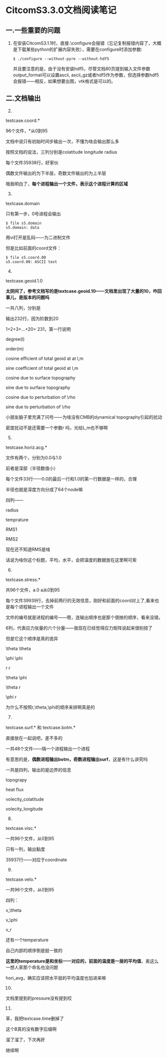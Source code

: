 # CitcomS3.3.0文档阅读笔记

## 一.一些重要的问题

1. 在安装CitcomS3.1.1时，直接.\configure会报错（忘记复制报错内容了，大概是下载某些python的扩展内容失败），需要在configure时添加参数:

   ```shell
   $ ./configure --without-pyre --without-hdf5
   ```

   并且要注意的是，由于没有安装hdf5，尽管文档80页提到输入文件参数output_format可以设置ascii, ascii_gz或者hdf5作为参数，但选择参数hdf5会报错——相反，如果想要出图，vtk格式是可以的。

## 二.文档输出



2.

testcase.coord.*

96个文件，*从0到95

文档中说只有初始时间步输出一次，不懂为啥会输出那么多

按照文档的说法，三列分别是colatitude  longitude radius

每个文件35938行，好家伙

偶数文件输出的为下半层，奇数文件输出的为上半层

哦我明白了，**每个进程输出一个文件，表示这个进程计算的区域**



3.

textcase.domain 

只有第一步，0号进程会输出

```shell
$ file s5.domain
s5.domain: data
```

用vi打开是乱码——为二进制文件



但是比如前面的coord文件：

```shell
$ file s5.coord.00
s5.coord.00: ASCII text
```



4.

textcase.geoid.1.0

**太阴间了，参考文档写的是textcase.geoid.10——文档里出现了大量的10，咋回事儿，是版本的问题吗**

一共八列，分别是

输出232行，因为阶数到20

1+2+3+...+20= 231，第一行说明

degree(l)  

order(m) 

cosine efficient of total geoid at at l,m

sine coefficient of total geoid at l,m

cosine due to surface topography

sine due to surface topography

cosine due to perturbation of \rho

sine due to perturbation of \rho

小朋友脑子里充满了问号——为啥没有CMB的dynamical topography引起的扰动

密度扰动不是还需要一个参数r 吗，光给L,m也不够啊



5.

testcase.horiz.acg.*

文件有两个，分别为0.0与1.0

前者是深部（半径数值小）

每个文件33行——0.0的最后一行和1.0的第一行数据是一样的，合理

半径也就是深度方向分成了64个node嘛



四列——

radius 

temprature

RMS1

RMS2

现在还不知道RMS是啥

话说为啥你这个标题，平均，水平，会把温度的数据放在这里啊可索



6.

textcase.stress.*

共96个文件，a.0 a从0到95



每个文件39939行，去掉前两行的无效信息，刚好和前面的coord对上了,看来也是每个进程输出一个文件

文件的编号就是进程的编号——嗯，连输出顺序也是那个很挫的顺序，看来没错。

6列，代表应力张量的六个分量——我现在已经觉得应力矩阵说起来很别扭了

但是它这个顺序是真的诡异

\theta \theta

\phi \phi

r r

\theta \phi

\theta r

\phi r

为什么不按照r,\theta,\phi的顺序来排啊真是的



7.

textcase.surf.*  和  textcase.botm.*

直接放在一起说吧，差不多的

一共48个文件——隔一个进程输出一个进程

有意思的是，**偶数进程输出botm，奇数进程输出surf**，这是有什么讲究吗

一共是四列，输出的是边界的信息

topograpy

heat flux

volecity_colatitude

volecity_longitude



8.

textcase.visc.*

一共96个文件，从0到95

只有一列，输出黏度

35937行——对应于coordinate



9.

textcase.velo.*

一共96个文件，从0到95

四列：

v_\theta

v_\phi

v_r

还有一个temperature

自己内部的顺序倒是挺一致的

**这里的temperature是和坐标一一对应的，前面的温度是一层的平均值**，奥这么一想人家那个命名也没问题

hori_avg，确实应该把水平层的平均温度也加进来嘛



10.

文档里提到的pressure没有提到哎



11.

草，我把textcase.time删掉了

这个B真的没有数字后缀啊

溜了溜了，下次再肝

继续啊





<!--stackedit_data:
eyJoaXN0b3J5IjpbODU2MTk4NjEyXX0=
-->